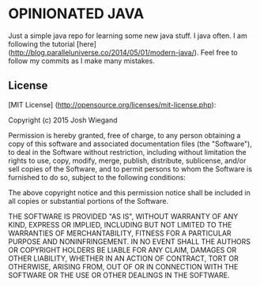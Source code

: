 OPINIONATED JAVA
================

Just a simple java repo for learning some new java stuff. I java often. I am following the tutorial [here] (http://blog.paralleluniverse.co/2014/05/01/modern-java/). Feel free to follow my commits as I make many mistakes.

License
-------

[MIT License] (http://opensource.org/licenses/mit-license.php):

Copyright (c) 2015 Josh Wiegand

Permission is hereby granted, free of charge, to any person obtaining a copy of this software and associated documentation files (the "Software"), to deal in the Software without restriction, including without limitation the rights to use, copy, modify, merge, publish, distribute, sublicense, and/or sell copies of the Software, and to permit persons to whom the Software is furnished to do so, subject to the following conditions:

The above copyright notice and this permission notice shall be included in all copies or substantial portions of the Software.

THE SOFTWARE IS PROVIDED "AS IS", WITHOUT WARRANTY OF ANY KIND, EXPRESS OR IMPLIED, INCLUDING BUT NOT LIMITED TO THE WARRANTIES OF MERCHANTABILITY, FITNESS FOR A PARTICULAR PURPOSE AND NONINFRINGEMENT. IN NO EVENT SHALL THE AUTHORS OR COPYRIGHT HOLDERS BE LIABLE FOR ANY CLAIM, DAMAGES OR OTHER LIABILITY, WHETHER IN AN ACTION OF CONTRACT, TORT OR OTHERWISE, ARISING FROM, OUT OF OR IN CONNECTION WITH THE SOFTWARE OR THE USE OR OTHER DEALINGS IN THE SOFTWARE.
